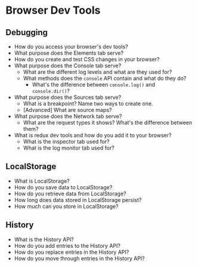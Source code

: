 # Browser Dev Tools

## Debugging

* How do you access your browser's dev tools?
* What purpose does the Elements tab serve?
* How do you create and test CSS changes in your browser?
* What purpose does the Console tab serve?
  * What are the different log levels and what are they used for?
  * What methods does the `console` API contain and what do they do?
    * What's the difference between `console.log()` and `console.dir()`?
* What purpose does the Sources tab serve?
  * What is a breakpoint? Name two ways to create one.
  * [Advanced] What are source maps?
* What purpose does the Network tab serve?
  * What are the request types it shows? What's the difference between them?
* What is redux dev tools and how do you add it to your browser?
  * What is the inspector tab used for?
  * What is the log monitor tab used for?

## LocalStorage

* What is LocalStorage?
* How do you save data to LocalStorage?
* How do you retrieve data from LocalStorage?
* How long does data stored in LocalStorage persist?
* How much can you store in LocalStorage?

## History

* What is the History API?
* How do you add entries to the History API?
* How do you replace entries in the History API?
* How do you move through entries in the History API?
